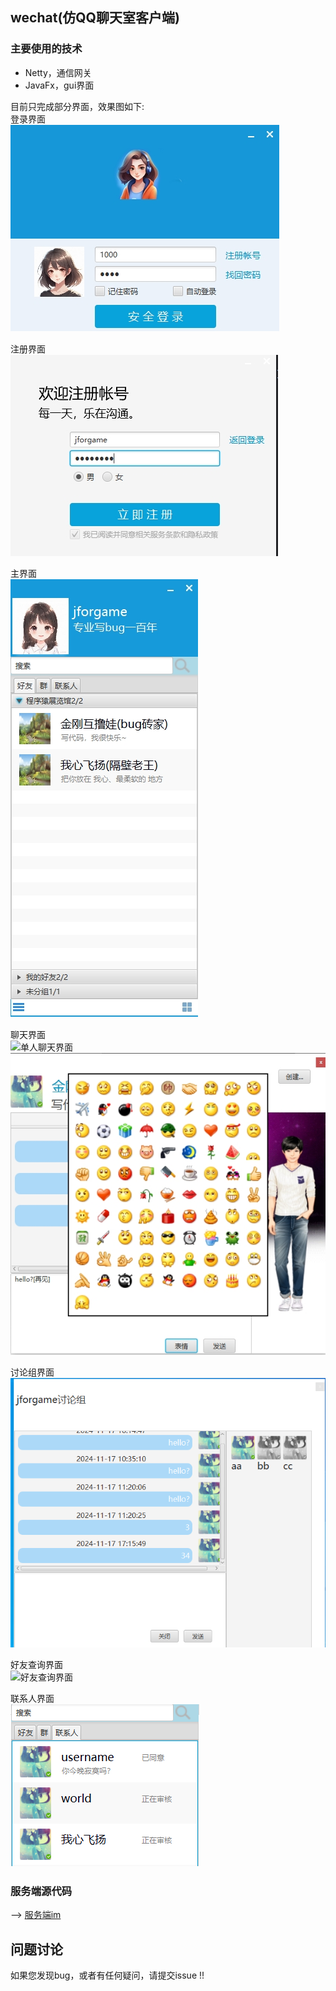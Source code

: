  ## wechat(仿QQ聊天室客户端)  

 ### 主要使用的技术  
  *  Netty，通信网关  
  *  JavaFx，gui界面    


目前只完成部分界面，效果图如下:  
登录界面  
![](/screenshots/login.png "登录界面")　  

注册界面  
![](/screenshots/register.png "注册界面")  

主界面  
![](/screenshots/main.png "主界面")　　

聊天界面  
![](/screenshots/privateChat.png "单人聊天界面")  
![](/screenshots/emoji.jpeg "表情包界面")

讨论组界面  
![](/screenshots/discussion.jpg "讨论组界面")  

好友查询界面  
![](/screenshots/query.png "好友查询界面")　　　


联系人界面  
![](/screenshots/contact.jpg "联系人界面")　　

### 服务端源代码  
--> [服务端im](https://github.com/kingston-csj/im)

## 问题讨论
如果您发现bug，或者有任何疑问，请提交issue !!  　　　



